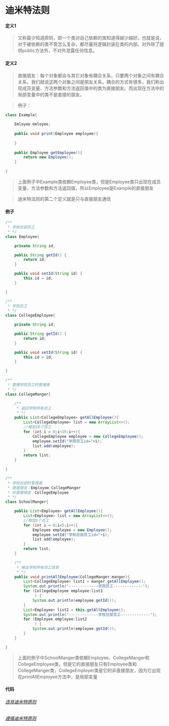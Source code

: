 # 迪米特法则

#### 定义1

>又称最少知道原则，即一个类对自己依赖的类知道得越少越好。也就是说，对于被依赖的类不管怎么复杂，都尽量将逻辑封装在类的内部。对外除了提供public方法外，不对外泄露任何信息。

#### 定义2

>直接朋友：每个对象都会与其它对象有耦合关系，只要两个对象之间有耦合关系，我们就说这两个对象之间是朋友关系。耦合的方式有很多，我们称出现成员变量、方法参数和方法返回值中的类为直接朋友。而出现在方法中的局部变量中的类不是直接的朋友。

>例子：

```java
class Example{
    
    Emloyee emloyee;
    
    public void print(Employee employee){
        
    }
    
    public Employee getEmployee(){
        return new Employee();
    }
    
}
```

>上面例子中Example类依赖Employee类，但是Employee类只出现在成员变量、方法参数和方法返回值，所以Employee是Example的直接朋友

>迪米特法则的第二个定义就是只与直接朋友通信

#### 例子

```java
/**
 * 学校总部员工
 * */
class Employee{

    private String id;

    public String getId() {
        return id;
    }

    public void setId(String id) {
        this.id = id;
    }

}

/**
 * 学院员工
 * */
class CollegeEmployee{

    private String id;

    public String getId() {
        return id;
    }

    public void setId(String id) {
        this.id = id;
    }

}

/**
 * 管理学院员工的管理类
 * */
class CollegeManger{

    /**
     * 返回学院所有员工
     * */
    public List<CollegeEmployee> getAllEmployee(){
        List<CollegeEmployee> list = new ArrayList<>();
        //增加10个员工
        for (int i = 0;i<10;i++){
            CollegeEmployee employee = new CollegeEmployee();
            employee.setId("学院员工id="+i);
            list.add(employee);
        }
        return list;
    }

}

/**
 * 学校总部的管理类
 * 直接朋友：Employee,CollegeManger
 * 非直接朋友：CollegeEmployee
 * */
class SchoolManger{

    public List<Employee> getAllEmployee(){
        List<Employee> list = new ArrayList<>();
        //增加5个员工
        for (int i = 0;i<5;i++){
            Employee employee = new Employee();
            employee.setId("学校总部员工id="+i);
            list.add(employee);
        }
        return list;
    }

    /**
     * 输出学校所有员工信息
     * */
    public void printAllEmployee(CollegeManger manger){
        List<CollegeEmployee> list1 = manger.getAllEmployee();
        System.out.println("-------------学院员工-------------");
        for (CollegeEmployee employee:list1
             ) {
            System.out.println(employee.getId());
        }
        List<Employee> list2 = this.getAllEmployee();
        System.out.println("-------------学校总部员工-------------");
        for (Employee employee:list2
             ) {
            System.out.println(employee.getId());
        }
    }

}
```

>上面的例子中SchoolManger类依赖Employee、CollegeManger和CollegeEmployee类，但是它的直接朋友只有Employee类和CollegeManger类，CollegeEmployer类是它的非直接朋友，因为它出现在printAllEmployee方法中，是局部变量

#### 代码

###### [违背迪米特原则](../../../src/main/java/org/fade/principle/lkp/LKP.java)

###### [遵循迪米特原则](../../../src/main/java/org/fade/principle/lkp/LKP1.java)

